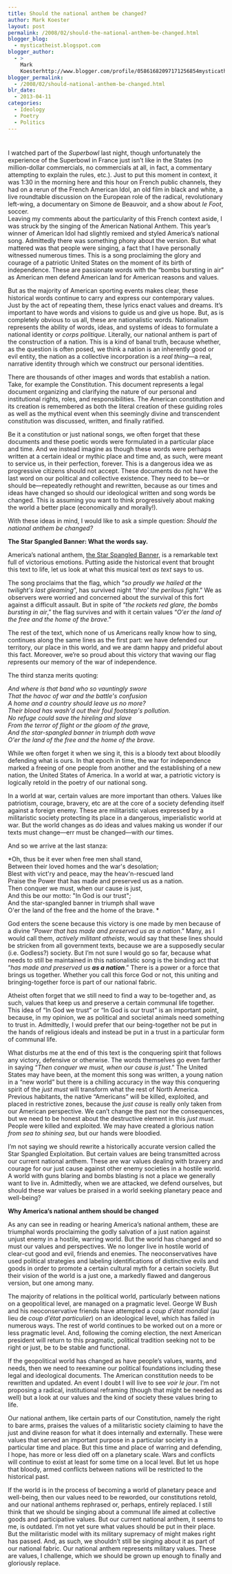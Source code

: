 ```yaml
---
title: Should the national anthem be changed?
author: Mark Koester
layout: post
permalink: /2008/02/should-the-national-anthem-be-changed.html
blogger_blog:
  - mysticatheist.blogspot.com
blogger_author:
  - >
    Mark
    Koesterhttp://www.blogger.com/profile/05861682097171256854mysticatheist@gmail.com
blogger_permalink:
  - /2008/02/should-national-anthem-be-changed.html
blr_date:
  - 2013-04-11
categories:
  - Ideology
  - Poetry
  - Politics
---
```

# 

I watched part of the *Superbowl* last night, though unfortunately the experience of the Superbowl in France just isn’t like in the States (no million-dollar commercials, no commercials at all, in fact, a commentary attempting to explain the rules, etc.). Just to put this moment in context, it was 1:30 in the morning here and this hour on French public channels, they had on a rerun of the French American Idol, an old film in black and white, a live roundtable discussion on the European role of the radical, revolutionary left-wing, a documentary on Simone de Beauvoir, and a show about *le Foot*, soccer.   
Leaving my comments about the particularity of this French context aside, I was struck by the singing of the American National Anthem. This year’s winner of American Idol had slightly remixed and styled America’s national song. Admittedly there was something phony about the version. But what mattered was that people were singing, a fact that I have personally witnessed numerous times. This is a song proclaiming the glory and courage of a patriotic United States on the moment of its birth of independence. These are passionate words with the “bombs bursting in air” as American men defend American land for American reasons and values. 

But as the majority of American sporting events makes clear, these historical words continue to carry and express our contemporary values. Just by the act of repeating them, these lyrics enact values and dreams. It’s important to have words and visions to guide us and give us hope. But, as is completely obvious to us all, these are nationalistic words. Nationalism represents the ability of words, ideas, and systems of ideas to formulate a national identity or *corps politique*. Literally, our national anthem is part of the construction of a nation. This is a kind of banal truth, because whether, as the question is often posed, we think a nation is an inherently good or evil entity, the nation as a collective incorporation is a *real thing*—a real, narrative identity through which we construct our personal identities. 

There are thousands of other images and words that establish a nation. Take, for example the Constitution. This document represents a legal document organizing and clarifying the nature of our personal and institutional rights, roles, and responsibilities. The American constitution and its creation is remembered as both the literal creation of these guiding roles as well as the mythical event when this seemingly divine and transcendent constitution was discussed, written, and finally ratified. 

Be it a constitution or just national songs, we often forget that these documents and these poetic words were formulated in a particular place and time. And we instead imagine as though these words were perhaps written at a certain ideal or mythic place and time and, as such, were meant to service us, in their perfection, forever. This is a dangerous idea we as progressive citizens should not accept. These documents do not have the last word on our political and collective existence. They need to be—or should be—repeatedly rethought and rewritten, because as our times and ideas have changed so should our ideological written and song words be changed. This is assuming you want to think progressively about making the world a better place (economically and morally!). 

With these ideas in mind, I would like to ask a simple question: *Should the national anthem be changed?* 

**The Star Spangled Banner: What the words say.**

America’s national anthem, [the Star Spangled Banner][1], is a remarkable text full of victorious emotions. Putting aside the historical event that brought this text to life, let us look at what this musical text *as text* says to us. 

The song proclaims that the flag, which “*so proudly we hailed at the twilight's last gleaming*”, has survived night “*thro' the perilous fight*.” We as observers were worried and concerned about the survival of this fort against a difficult assault. But in spite of “*the rockets red glare, the bombs bursting in air*,” the flag survives and with it certain values “*O'er the land of the free and the home of the brave*.”

The rest of the text, which none of us Americans really know how to sing, continues along the same lines as the first part: we have defended our territory, our place in this world, and we are damn happy and prideful about this fact. Moreover, we’re so proud about this victory that waving our flag *re*presents our memory of the war of independence. 

The third stanza merits quoting: 

*And where is that band who so vauntingly swore  
That the havoc of war and the battle's confusion  
A home and a country should leave us no more?  
Their blood has wash'd out their foul footstep's pollution.  
No refuge could save the hireling and slave  
From the terror of flight or the gloom of the grave,  
And the star-spangled banner in triumph doth wave  
O'er the land of the free and the home of the brave.*

While we often forget it when we sing it, this is a bloody text about bloodily defending what is ours. In that epoch in time, the war for independence marked a freeing of one people from another and the establishing of a new nation, the United States of America. In a world at war, a patriotic victory is logically retold in the poetry of our national song. 

In a world at war, certain values are more important than others. Values like patriotism, courage, bravery, etc are at the core of a society defending itself against a foreign enemy. These are militaristic values expressed by a militaristic society protecting its place in a dangerous, imperialistic world at war. But the world changes as do ideas and values making us wonder if our texts must change—err must be changed—with *our* times. 

And so we arrive at the last stanza:

*Oh, thus be it ever when free men shall stand,  
Between their loved homes and the war's desolation;  
Blest with vict'ry and peace, may the heav'n-rescued land  
Praise the Power that has made and preserved us as a nation.  
Then conquer we must, when our cause is just,  
And this be our motto: "In God is our trust";  
And the star-spangled banner in triumph shall wave  
O'er the land of the free and the home of the brave. *

God enters the scene because this victory is one made by men because of a divine “*Power that has made and preserved us as a nation*.” Many, as I would call them, *actively militant atheists*, would say that these lines should be stricken from all government texts, because we are a supposedly secular (i.e. Godless?) society. But I’m not sure I would go so far, because what needs to still be maintained in this nationalistic song is the binding act that “*has made and preserved us **as a nation***.” There is a power or a force that brings us together. Whether you call this force God or not, this uniting and bringing-together force is part of our national fabric. 

Atheist often forget that we still need to find a way to be-together and, as such, values that keep us and preserve a certain communal life together. This idea of “In God we trust” or “In God is our trust” is an important point, because, in my opinion, we as political and societal animals need something to trust in. Admittedly, I would prefer that our being-together not be put in the hands of religious ideals and instead be put in a trust in a particular form of communal life. 

What disturbs me at the end of this text is the conquering spirit that follows any victory, defensive or otherwise. The words themselves go even farther in saying “*Then conquer we must, when our cause is just*.” The United States may have been, at the moment this song was written, a young nation in a “new world” but there is a chilling accuracy in the way this conquering spirit of the *just must* will transform what the rest of North America. Previous habitants, the native “Americans” will be killed, exploited, and placed in restrictive zones, because the *just cause* is really only taken from our American perspective. We can’t change the past nor the consequences, but we need to be honest about the destructive element in this *just must*. People were killed and exploited. We may have created a glorious nation *from sea to shining sea*, but our hands were bloodied. 

I’m not saying we should rewrite a historically accurate version called the Star Spangled Exploitation. But certain values are being transmitted across our current national anthem. These are war values dealing with bravery and courage for our just cause against other enemy societies in a hostile world. A world with guns blaring and bombs blasting is not a place we generally want to live in. Admittedly, when we are attacked, we defend ourselves, but should these war values be praised in a world seeking planetary peace and well-being? 

**Why ****America****’s national anthem should be changed**

As any can see in reading or hearing America’s national anthem, these are triumphal words proclaiming the godly salvation of a just nation against unjust enemy in a hostile, warring world. But the world has changed and so must our values and perspectives. We no longer live in hostile world of clear-cut good and evil, friends and enemies. The neoconservatives have used political strategies and labeling identifications of distinctive evils and goods in order to promote a certain cultural myth for a certain society. But their vision of the world is a just one, a markedly flawed and dangerous version, but one among many. 

The majority of relations in the political world, particularly between nations on a geopolitical level, are managed on a pragmatic level. George W Bush and his neoconservative friends have attempted a *coup d’état mondial* (au lieu de *coup d’état particulier*) on an ideological level, which has failed in numerous ways. The rest of world continues to be worked out on a more or less pragmatic level. And, following the coming election, the next American president will return to this pragmatic, political tradition seeking not to be right or just, be to be stable and functional.

If the geopolitical world has changed as have people’s values, wants, and needs, then we need to reexamine our political foundations including these legal and ideological documents. The American constitution needs to be rewritten and updated. An event I doubt I will live to see *voir le jour*. I’m not proposing a radical, institutional reframing (though that might be needed as well) but a look at our values and the kind of society these values bring to life. 

Our national anthem, like certain parts of our Constitution, namely the right to bare arms, praises the values of a militaristic society claiming to have the just and divine reason for what it does internally and externally. These were values that served an important purpose in a particular society in a particular time and place. But this time and place of warring and defending, I hope, has more or less died off on a planetary scale. Wars and conflicts will continue to exist at least for some time on a local level. But let us hope that bloody, armed conflicts between nations will be restricted to the historical past. 

If the world is in the process of becoming a world of planetary peace and well-being, then our values need to be reworded, our constitutions retold, and our national anthems rephrased or, perhaps, entirely replaced. I still think that we should be singing about a communal life aimed at collective goods and participative values. But our current national anthem, it seems to me, is outdated. I’m not yet sure what values should be put in their place. But the militaristic model with its military supremacy of might makes right has passed. And, as such, we shouldn’t still be singing about it as part of our national fabric. Our national anthem represents military values. These are values, I challenge, which we should be grown up enough to finally and gloriously replace. 

 [1]: http://en.wikipedia.org/wiki/The_Star-Spangled_Banner